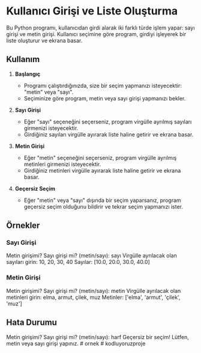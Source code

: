 # Kullanıcı Girişi ve Liste Oluşturma

Bu Python programı, kullanıcıdan girdi alarak iki farklı türde işlem yapar: sayı girişi ve metin girişi. Kullanıcı seçimine göre program, girdiyi işleyerek bir liste oluşturur ve ekrana basar.

## Kullanım

1. **Başlangıç**
   - Programı çalıştırdığınızda, size bir seçim yapmanızı isteyecektir: "metin" veya "sayı".
   - Seçiminize göre program, metin veya sayı girişi yapmanızı bekler.

2. **Sayı Girişi**
   - Eğer "sayı" seçeneğini seçerseniz, program virgülle ayrılmış sayıları girmenizi isteyecektir.
   - Girdiğiniz sayıları virgülle ayırarak liste haline getirir ve ekrana basar.

3. **Metin Girişi**
   - Eğer "metin" seçeneğini seçerseniz, program virgülle ayrılmış metinleri girmenizi isteyecektir.
   - Girdiğiniz metinleri virgülle ayırarak liste haline getirir ve ekrana basar.

4. **Geçersiz Seçim**
   - Eğer "metin" veya "sayı" dışında bir seçim yaparsanız, program geçersiz seçim olduğunu bildirir ve tekrar seçim yapmanızı ister.

## Örnekler

### Sayı Girişi
Metin girişimi? Sayı girişi mi? (metin/sayı): sayı
Virgülle ayrılacak olan sayıları girin: 10, 20, 30, 40
Sayılar: [10.0, 20.0, 30.0, 40.0]



### Metin Girişi
Metin girişimi? Sayı girişi mi? (metin/sayı): metin
Virgülle ayrılacak olan metinleri girin: elma, armut, çilek, muz
Metinler: ['elma', 'armut', 'çilek', 'muz']



## Hata Durumu
Metin girişimi? Sayı girişi mi? (metin/sayı): harf
Geçersiz bir seçim! Lütfen, metin veya sayı girişi yapınız.
#   o r n e k  
 #   k o d l u y o r u z p r o j e  
 